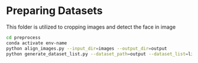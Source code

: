 # Preparing Datasets

This folder is utilized to cropping images and detect the face in image

```Bash
cd preprocess
conda activate env-name
python align_images.py --input_dir=images --output_dir=output
python generate_dataset_list.py --dataset_path=output --dataset_list=list
```